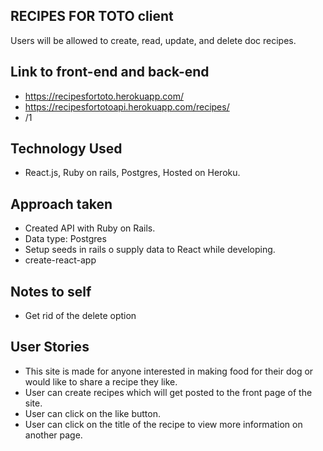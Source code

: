 ## RECIPES FOR TOTO client
Users will be allowed to create, read, update, and delete doc recipes. 

## Link to front-end and back-end
* https://recipesfortoto.herokuapp.com/
* https://recipesfortotoapi.herokuapp.com/recipes/
* /1 

## Technology Used
* React.js, Ruby on rails, Postgres, Hosted on Heroku.

## Approach taken
* Created API with Ruby on Rails.
* Data type: Postgres
* Setup seeds in rails o supply data to React while developing.
* create-react-app 

## Notes to self
* Get rid of the delete option

## User Stories
* This site is made for anyone interested in making food for their dog or would like to share a recipe they like.
* User can create recipes which will get posted to the front page of the site.
* User can click on the like button.
* User can click on the title of the recipe to view more information on another page.
